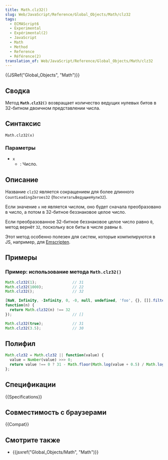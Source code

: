```yaml
---
title: Math.clz32()
slug: Web/JavaScript/Reference/Global_Objects/Math/clz32
tags:
  - ECMAScript6
  - Experimental
  - Expérimental(2)
  - JavaScript
  - Math
  - Method
  - Reference
  - Référence(2)
translation_of: Web/JavaScript/Reference/Global_Objects/Math/clz32
---
```

{{JSRef("Global_Objects", "Math")}}

## Сводка

Метод **`Math.clz32()`** возвращает количество ведущих нулевых битов в 32-битном двоичном представлении числа.

## Синтаксис

```
Math.clz32(x)
```

### Параметры

- `x`
  - : Число.

## Описание

Название `clz32` является сокращением для более длинного `CountLeadingZeroes32` (`ПосчтитатьВедущиеНули32`).

Если значение `x` не является числом, оно будет сначала преобразовано в число, а потом в 32-битное беззнаковое целое число.

Если преобразованное 32-битное беззнаковое целое число равно `0`, метод вернёт `32`, поскольку все биты в числе равны `0`.

Этот метод особенно полезен для систем, которые компилируются в JS, например, для [Emscripten](/ru/docs/Emscripten).

## Примеры

### Пример: использование метода `Math.clz32()`

```js
Math.clz32(1);                // 31
Math.clz32(1000);             // 22
Math.clz32();                 // 32

[NaN, Infinity, -Infinity, 0, -0, null, undefined, 'foo', {}, []].filter(
function(n) {
  return Math.clz32(n) !== 32
});                           // []

Math.clz32(true);             // 31
Math.clz32(3.5);              // 30
```

## Полифил

```js
Math.clz32 = Math.clz32 || function(value) {
  value = Number(value) >>> 0;
  return value !== 0 ? 31 - Math.floor(Math.log(value + 0.5) / Math.log(2)) : 32;
};
```

## Спецификации

{{Specifications}}

## Совместимость с браузерами

{{Compat}}

## Смотрите также

- {{jsxref("Global_Objects/Math", "Math")}}
